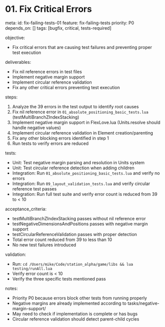 # 01. Fix Critical Errors

meta:
  id: fix-failing-tests-01
  feature: fix-failing-tests
  priority: P0
  depends_on: []
  tags: [bugfix, critical, tests-required]

objective:
- Fix critical errors that are causing test failures and preventing proper test execution

deliverables:
- Fix nil reference errors in test files
- Implement negative margin support
- Implement circular reference validation
- Fix any other critical errors preventing test execution

steps:
1. Analyze the 39 errors in the test output to identify root causes
2. Fix nil reference error in `01_absolute_positioning_basic_tests.lua` (testMultiBranchZIndexStacking)
3. Implement negative margin support in FlexLove.lua (Units.resolve should handle negative values)
4. Implement circular reference validation in Element creation/parenting
5. Fix any other blocking errors identified in step 1
6. Run tests to verify errors are reduced

tests:
- Unit: Test negative margin parsing and resolution in Units system
- Unit: Test circular reference detection when adding children
- Integration: Run `01_absolute_positioning_basic_tests.lua` and verify no errors
- Integration: Run `09_layout_validation_tests.lua` and verify circular reference test passes
- Integration: Run full test suite and verify error count is reduced from 39 to < 10

acceptance_criteria:
- testMultiBranchZIndexStacking passes without nil reference error
- testNegativeDimensionsAndPositions passes with negative margin support
- testCircularReferenceValidation passes with proper detection
- Total error count reduced from 39 to less than 10
- No new test failures introduced

validation:
- Run: `cd /Users/mike/Code/station_alpha/game/libs && lua testing/runAll.lua`
- Verify error count is < 10
- Verify the three specific tests mentioned pass

notes:
- Priority P0 because errors block other tests from running properly
- Negative margins are already implemented according to tasks/negative-margin-support/
- May need to check if implementation is complete or has bugs
- Circular reference validation should detect parent-child cycles
